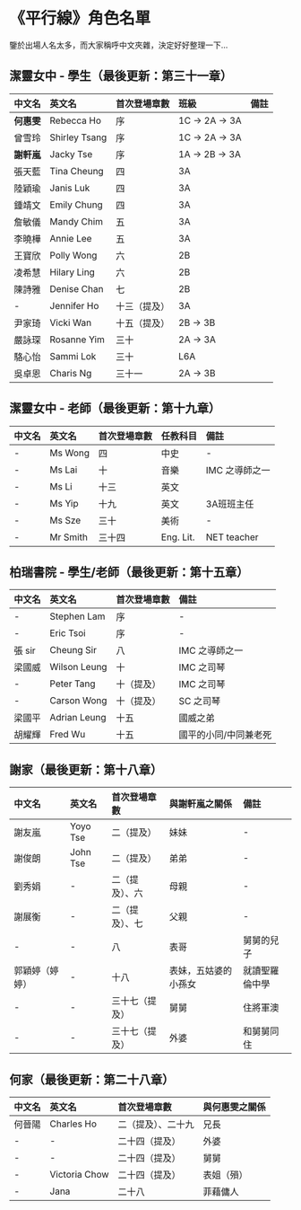 # 《平行線》角色名單

鑒於出場人名太多，而大家稱呼中文夾雜，決定好好整理一下...

## 潔靈女中 - 學生（最後更新：第三十一章）

| 中文名 | 英文名 | 首次登場章數 | 班級 | 備註 |
| :--- | :--- | :--- | :--- | :--- |
| **何惠雯** | Rebecca Ho | 序 | 1C -&gt; 2A -&gt; 3A |  |
| 曾雪玲 | Shirley Tsang | 序 | 1C -&gt; 2A -&gt; 3A |  |
| **謝軒嵐** | Jacky Tse | 序 | 1A -&gt; 2B -&gt; 3A |  |
| 張天藍 | Tina Cheung | 四 | 3A |  |
| 陸穎瑜 | Janis Luk | 四 | 3A |  |
| 鍾靖文 | Emily Chung | 四 | 3A |  |
| 詹敏儀 | Mandy Chim | 五 | 3A |  |
| 李曉樺 | Annie Lee | 五 | 3A |  |
| 王寶欣 | Polly Wong | 六 | 2B |  |
| 凌希慧 | Hilary Ling | 六 | 2B |  |
| 陳詩雅 | Denise Chan | 七 | 2B |  |
| - | Jennifer Ho | 十三（提及） | 3A |  |
| 尹家琦 | Vicki Wan | 十五（提及） | 2B -&gt; 3B |  |
| 嚴詠琛 | Rosanne Yim | 三十 | 2A -&gt; 3A |  |
| 駱心怡 | Sammi Lok | 三十 | L6A |  |
| 吳卓恩 | Charis Ng | 三十一 | 2A -&gt; 3B |  |

## 潔靈女中 - 老師（最後更新：第十九章）

| 中文名 | 英文名 | 首次登場章數 | 任教科目 | 備註 |
| :--- | :--- | :--- | :--- | :--- |
| - | Ms Wong | 四 | 中史 | - |
| - | Ms Lai | 十 | 音樂 | IMC 之導師之一 |
| - | Ms Li | 十三 | 英文 |  |
| - | Ms Yip | 十九 | 英文 | 3A班班主任 |
| - | Ms Sze | 三十 | 美術 | - |
| - | Mr Smith | 三十四 | Eng. Lit. | NET teacher |

## 柏瑞書院 - 學生/老師（最後更新：第十五章）

| 中文名 | 英文名 | 首次登場章數 | 備註 |
| :--- | :--- | :--- | :--- |
| - | Stephen Lam | 序 | - |
| - | Eric Tsoi | 序 | - |
| 張 sir | Cheung Sir | 八 | IMC 之導師之一 |
| 梁國威 | Wilson Leung | 十 | IMC 之司琴 |
| - | Peter Tang | 十（提及） | IMC 之司琴 |
| - | Carson Wong | 十（提及） | SC  之司琴 |
| 梁國平 | Adrian Leung | 十五 | 國威之弟 |
| 胡耀輝 | Fred Wu | 十五 | 國平的小同/中同兼老死 |

## 謝家（最後更新：第十八章）

| 中文名 | 英文名 | 首次登場章數 | 與謝軒嵐之關係 | 備註 |
| :--- | :--- | :--- | :--- | :--- |
| 謝友嵐 | Yoyo Tse | 二（提及） | 妹妹 | - |
| 謝俊朗 | John Tse | 二（提及） | 弟弟 | - |
| 劉秀娟 | - | 二（提及）、六 | 母親 | - |
| 謝展衡 | - | 二（提及）、七 | 父親 | - |
| - | - | 八 | 表哥 | 舅舅的兒子 |
| 郭穎婷（婷婷） | - | 十八 | 表妹，五姑婆的小孫女 | 就讀聖羅倫中學 |
| - | - | 三十七（提及） | 舅舅 | 住將軍澳 |
| - | - | 三十七（提及） | 外婆 | 和舅舅同住 |

## 何家（最後更新：第二十八章）

| 中文名 | 英文名 | 首次登場章數 | 與何惠雯之關係 |
| :--- | :--- | :--- | :--- |
| 何晉陽 | Charles Ho | 二（提及）、二十九 | 兄長 |
| - | - | 二十四（提及） | 外婆 |
| - | - | 二十四（提及） | 舅舅 |
| - | Victoria Chow | 二十四（提及） | 表姐（殞） |
| - | Jana | 二十八 | 菲藉傭人 |

